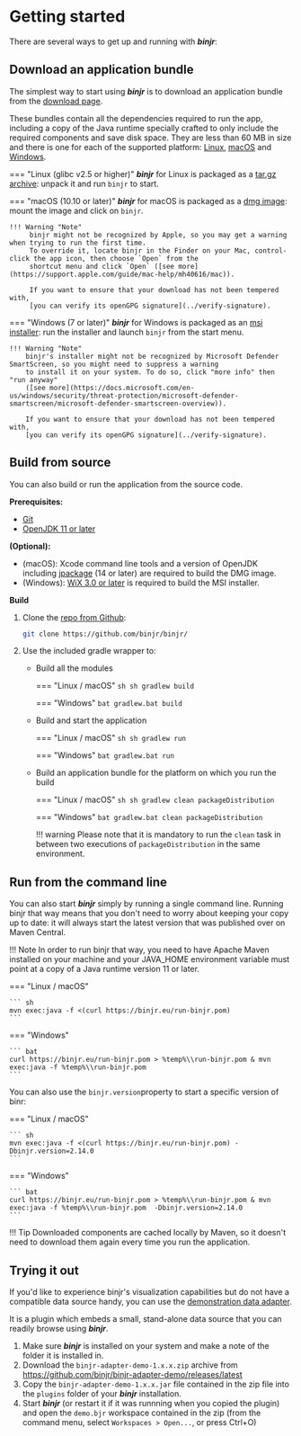 # Getting started

There are several ways to get up and running with ***binjr***:

## Download an application bundle

The simplest way to start using ***binjr*** is to download an application bundle from the [download page](../../download/latest_release/).

These bundles contain all the dependencies required to run the app, including a copy of the Java runtime specially
crafted to only include the required components and save disk space.
They are less than 60 MB in size and there is one for each of the supported platform:
[Linux](https://github.com/binjr/binjr/releases/download/${tagName}/binjr-${version}_linux-amd64.tar.gz),
[macOS](https://github.com/binjr/binjr/releases/download/${tagName}/binjr-${version}_mac-x86_64.dmg) and
[Windows](https://github.com/binjr/binjr/releases/download/${tagName}/binjr-${version}_windows-amd64.msi).

=== "Linux (glibc v2.5 or higher)"
    ***binjr*** for Linux is packaged as a [tar.gz archive](https://github.com/binjr/binjr/releases/download/v2.15.0-SNAPSHOT/binjr-2.15.0-SNAPSHOT_linux-amd64.tar.gz):
     unpack it and run `binjr` to start.

=== "macOS (10.10 or later)"
    ***binjr*** for macOS is packaged as a [dmg image](https://github.com/binjr/binjr/releases/download/v2.15.0-SNAPSHOT/binjr-2.15.0-SNAPSHOT_mac-x86_64.dmg):
    mount the image and click on `binjr`.

    !!! Warning "Note"
         binjr might not be recognized by Apple, so you may get a warning when trying to run the first time.
         To override it, locate binjr in the Finder on your Mac, control-click the app icon, then choose `Open` from the
         shortcut menu and click `Open` ([see more](https://support.apple.com/guide/mac-help/mh40616/mac)).

         If you want to ensure that your download has not been tempered with,
         [you can verify its openGPG signature](../verify-signature).


=== "Windows (7 or later)"
    ***binjr*** for Windows is packaged as an [msi installer](https://github.com/binjr/binjr/releases/download/v2.15.0-SNAPSHOT/binjr-2.15.0-SNAPSHOT_windows-amd64.msi):
    run the installer and launch `binjr` from the start menu.

    !!! Warning "Note"
        binjr's installer might not be recognized by Microsoft Defender SmartScreen, so you might need to suppress a warning
        to install it on your system. To do so, click "more info" then "run anyway"
        ([see more](https://docs.microsoft.com/en-us/windows/security/threat-protection/microsoft-defender-smartscreen/microsoft-defender-smartscreen-overview)).

        If you want to ensure that your download has not been tempered with,
        [you can verify its openGPG signature](../verify-signature).


## Build from source

You can also build or run the application from the source code.

**Prerequisites:**

* [Git](https://git-scm.com/open)
* [OpenJDK 11 or later](http://openjdk.java.net/)

**(Optional):**

* (macOS): Xcode command line tools and a version of OpenJDK including [jpackage](https://openjdk.java.net/jeps/343) 
  (14 or later) are required to build the DMG image.
* (Windows): [WiX 3.0 or later](https://wixtoolset.org/) is required to build the MSI installer.

**Build**

1. Clone the [repo from Github](https://github.com/binjr/binjr/): 
    ``` sh
    git clone https://github.com/binjr/binjr/
    ```
   
2. Use the included gradle wrapper to:

    - Build all the modules
    
        === "Linux / macOS"
            ``` sh
            sh gradlew build
            ```
          
        === "Windows"
            ``` bat
            gradlew.bat build
            ```
   
    - Build and start the application   
      
        === "Linux / macOS"
            ``` sh
            sh gradlew run
            ```
      
        === "Windows"
            ``` bat
            gradlew.bat run
            ```
   
    - Build an application bundle for the platform on which you run the build     

        === "Linux / macOS"
            ``` sh
            sh gradlew clean packageDistribution  
            ```
          
        === "Windows"
            ``` bat
            gradlew.bat clean packageDistribution  
            ```
                                  
        !!! warning 
            Please note that it is mandatory to run the `clean` task in between two executions of `packageDistribution` in
            the same environment.


## Run from the command line

You can also start ***binjr*** simply by running a single command line. Running binjr that way means that you don't
need to worry about keeping your copy up to date: it will always start the latest version that was published over
on Maven Central.

!!! Note
    In order to run binjr that way, you need to have Apache Maven installed on your machine and your JAVA_HOME
    environment variable must point at a copy of a Java runtime version 11 or later.


=== "Linux / macOS"

    ``` sh
    mvn exec:java -f <(curl https://binjr.eu/run-binjr.pom)
    ```

=== "Windows"

    ``` bat
    curl https://binjr.eu/run-binjr.pom > %temp%\\run-binjr.pom & mvn exec:java -f %temp%\\run-binjr.pom
    ```

You can also use the `binjr.version`property to start a specific version of binr:

=== "Linux / macOS"

    ``` sh
    mvn exec:java -f <(curl https://binjr.eu/run-binjr.pom) -Dbinjr.version=2.14.0
    ```

=== "Windows"

    ``` bat
    curl https://binjr.eu/run-binjr.pom > %temp%\\run-binjr.pom & mvn exec:java -f %temp%\\run-binjr.pom  -Dbinjr.version=2.14.0
    ```

!!! Tip
    Downloaded components are cached locally by Maven, so it doesn't need to download them again every time you run the application.

## Trying it out

If you'd like to experience binjr's visualization capabilities but do not have a compatible data source handy, you can use
the [demonstration data adapter](https://github.com/binjr/binjr-adapter-demo).

It is a plugin which embeds a small, stand-alone data source that you can readily browse using ***binjr***.

1. Make sure ***binjr*** is installed on your system and make a note of the folder it is installed in.
2. Download the `binjr-adapter-demo-1.x.x.zip` archive from https://github.com/binjr/binjr-adapter-demo/releases/latest
3. Copy the `binjr-adapter-demo-1.x.x.jar` file contained in the zip file into the `plugins` folder of your
   ***binjr*** installation.
4. Start ***binjr*** (or restart it if it was runnning when you copied the plugin) and open the `demo.bjr`
   workspace contained in the zip (from the command menu, select `Workspaces > Open...`, or press Ctrl+O)

